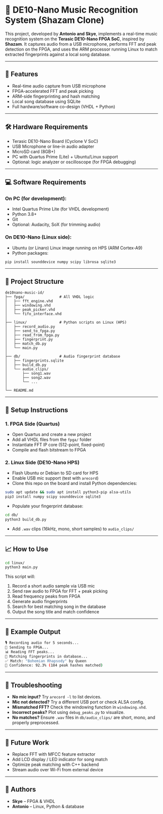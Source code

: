 # 🎵 DE10-Nano Music Recognition System (Shazam Clone)

This project, developed by **Antonio and Skye**, implements a real-time music recognition system on the **Terasic DE10-Nano FPGA SoC**, inspired by **Shazam**. It captures audio from a USB microphone, performs FFT and peak detection on the FPGA, and uses the ARM processor running Linux to match extracted fingerprints against a local song database.

---

## 📌 Features

- Real-time audio capture from USB microphone  
- FPGA-accelerated FFT and peak picking  
- ARM-side fingerprinting and hash matching  
- Local song database using SQLite  
- Full hardware/software co-design (VHDL + Python)

---

## 🛠️ Hardware Requirements

- Terasic DE10-Nano Board (Cyclone V SoC)  
- USB Microphone or line-in audio adapter  
- MicroSD card (8GB+)  
- PC with Quartus Prime (Lite) + Ubuntu/Linux support  
- Optional: logic analyzer or oscilloscope (for FPGA debugging)

---

## 💻 Software Requirements

### On PC (for development):
- Intel Quartus Prime Lite (for VHDL development)  
- Python 3.8+  
- Git  
- Optional: Audacity, SoX (for trimming audio)

### On DE10-Nano (Linux side):
- Ubuntu (or Linaro) Linux image running on HPS (ARM Cortex-A9)  
- Python packages:

```bash
pip install sounddevice numpy scipy librosa sqlite3
````

---

## 🧱 Project Structure

```plaintext
de10nano-music-id/
├── fpga/                # All VHDL logic
│   ├── fft_engine.vhd
│   ├── windowing.vhd
│   ├── peak_picker.vhd
│   └── fifo_interface.vhd
│
├── linux/               # Python scripts on Linux (HPS)
│   ├── record_audio.py
│   ├── send_to_fpga.py
│   ├── read_from_fpga.py
│   ├── fingerprint.py
│   ├── match_db.py
│   └── main.py
│
├── db/                  # Audio fingerprint database
│   ├── fingerprints.sqlite
│   ├── build_db.py
│   └── audio_clips/
│       ├── song1.wav
│       ├── song2.wav
│       └── ...
│
└── README.md
```

---

## 🚀 Setup Instructions

### 1. FPGA Side (Quartus)

* Open Quartus and create a new project
* Add all VHDL files from the `fpga/` folder
* Instantiate FFT IP core (512-point, fixed-point)
* Compile and flash bitstream to FPGA

### 2. Linux Side (DE10-Nano HPS)

* Flash Ubuntu or Debian to SD card for HPS
* Enable USB mic support (test with `arecord`)
* Clone this repo on the board and install Python dependencies:

```bash
sudo apt update && sudo apt install python3-pip alsa-utils
pip3 install numpy scipy sounddevice sqlite3
```

* Populate your fingerprint database:

```bash
cd db/
python3 build_db.py
```

* Add `.wav` clips (16kHz, mono, short samples) to `audio_clips/`

---

## 📈 How to Use

```bash
cd linux/
python3 main.py
```

This script will:

1. Record a short audio sample via USB mic
2. Send raw audio to FPGA for FFT + peak picking
3. Read frequency peaks from FPGA
4. Generate audio fingerprints
5. Search for best matching song in the database
6. Output the song title and match confidence

---

## 🧪 Example Output

```bash
🎙️ Recording audio for 5 seconds...
📡 Sending to FPGA...
📊 Reading FFT peaks...
🔎 Matching fingerprints in database...
✅ Match: "Bohemian Rhapsody" by Queen
🎯 Confidence: 92.3% (184 peak hashes matched)
```

---

## 🔧 Troubleshooting

* **No mic input?** Try `arecord -l` to list devices.
* **Mic not detected?** Try a different USB port or check ALSA config.
* **Mismatched FFT?** Check the windowing function in `windowing.vhd`.
* **Incorrect peaks?** Plot using `debug_peaks.py` to visualize.
* **No matches?** Ensure `.wav` files in `db/audio_clips/` are short, mono, and properly preprocessed.

---

## 🌱 Future Work

* Replace FFT with MFCC feature extractor
* Add LCD display / LED indicator for song match
* Optimize peak matching with C++ backend
* Stream audio over Wi-Fi from external device

---

## 👥 Authors

* **Skye** – FPGA & VHDL
* **Antonio** – Linux, Python & database

